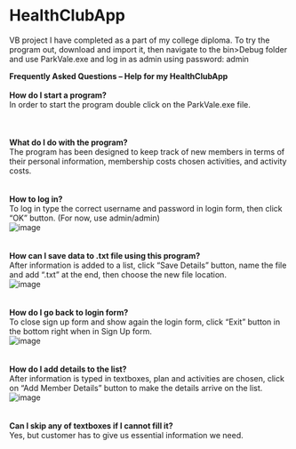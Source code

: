# HealthClubApp
VB project I have completed as a part of my college diploma.
To try the program out, download and import it, then navigate to the bin>Debug folder and use ParkVale.exe and log in as admin using password: admin


<b>Frequently Asked Questions – Help for my HealthClubApp</b>
<br>
<br><b>How do I start a program?</b>
<br>In order to start the program double click on the ParkVale.exe file.
<br>
<br>
<br>
<br><b>What do I do with the program?</b>
<br>The program has been designed to keep track of new members in terms of their personal information, membership costs chosen activities, and activity costs.
<br> 
<br> 
<br><b>How to log in?</b>
<br>To log in type the correct username and password in login form, then click “OK” button. (For now, use admin/admin)
<br>![image](https://user-images.githubusercontent.com/77579503/145688475-8adc5bda-62cd-44ae-8cfe-a4e716acebdf.png)
<br>
<br>
<br><b>How can I save data to .txt file using this program?</b>
<br>After information is added to a list, click “Save Details” button, name the file and add “.txt” at the end, then choose the new file location.
<br>![image](https://user-images.githubusercontent.com/77579503/145688460-02f08d6e-8449-4297-b5d7-ad74ca03f489.png)
<br>
<br> 
<br><b>How do I go back to login form?</b>
<br>To close sign up form and show again the login form, click “Exit” button in the bottom right when in Sign Up form.
<br>![image](https://user-images.githubusercontent.com/77579503/145688497-76ed43d8-c7cf-49a0-85e0-0ebea8341c21.png)
<br>
<br> 
<br><b>How do I add details to the list?</b>
<br>After information is typed in textboxes, plan and activities are chosen, click on “Add Member Details” button to make the details arrive on the list.
<br>![image](https://user-images.githubusercontent.com/77579503/145688511-cf64b914-362f-45f4-9bd2-783629cae92e.png)
<br>
<br> 
<br><b>Can I skip any of textboxes if I cannot fill it?</b>
<br>Yes, but customer has to give us essential information we need.
